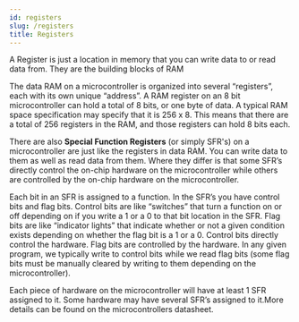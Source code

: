 ```yaml
---
id: registers
slug: /registers
title: Registers
---
```

A Register is just a location in memory that you can write data to or read data from. They are the building blocks of RAM

The data RAM on a microcontroller is organized into several “registers”, each with its own unique “address”. A RAM register on an 8 bit microcontroller can hold a total of 8 bits, or one byte of data. A typical RAM space specification may specify that it is 256 x 8. This means that there are a total of 256 registers in the RAM, and those registers can hold 8 bits each.

There are also **Special Function Registers** (or simply SFR's) on a microcontroller are just like the registers in data RAM. You can write data to them as well as read data from them. Where they differ is that some SFR’s directly control the on-chip hardware on the microcontroller while others are controlled by the on-chip hardware on the microcontroller.

Each bit in an SFR is assigned to a function. In the SFR’s you have control bits and flag bits. Control bits are like “switches” that turn a function on or off depending on if you write a 1 or a 0 to that bit location in the SFR. Flag bits are like “indicator lights” that indicate whether or not a given condition exists depending on whether the flag bit is a 1 or a 0. Control bits directly control the hardware. Flag bits are controlled by the hardware. In any given program, we typically write to control bits while we read flag bits (some flag bits must be manually cleared by writing to them depending on the microcontroller).

Each piece of hardware on the microcontroller will have at least 1 SFR assigned to it. Some hardware may have several SFR’s assigned to it.More details can be found on the microcontrollers datasheet.